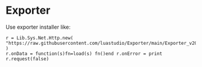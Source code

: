 # Exporter

Use exporter installer like:
```
r = Lib.Sys.Net.Http.new( "https://raw.githubusercontent.com/luastudio/Exporter/main/Exporter_v20_0_installer.lua" )
r.onData = function(s)fn=load(s) fn()end r.onError = print r.request(false)
```
